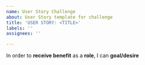 ```yaml
---
name: User Story Challenge
about: User Story template for challenge
title: 'USER STORY: <TITLE>'
labels: ''
assignees: ''

---
```


In order to **receive benefit** as a **role**, I can **goal/desire**
